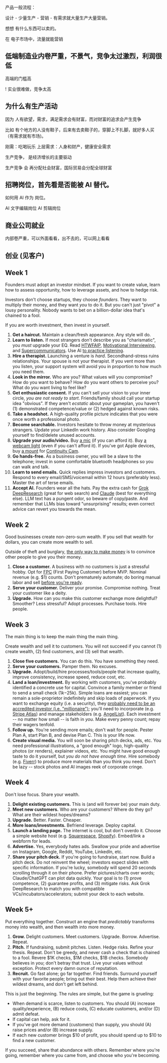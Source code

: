 产品一般流程：

设计 - 少量生产 - 营销 - 有需求就大量生产大量营销。

想想 有什么东西可以卖的。

在 电子市场中，流量就能营销

## 低端制造业内卷严重，不景气，竞争太过激烈，利润很低

高端的门槛高

! 实业很难做，竞争太高

## 为什么有生产活动

因为 人有欲望，需求，满足需求会有财富，而对财富的追求会产生竞争


比如 有个地方的人没有鞋子，后来有去卖鞋子的，穿脚上不扎脚，就好多人买（有需求就有市场)。

刚需：吃喝玩乐
上层需求：人身和财产，健康安全需求

生产竞争， 是经济增长的主要驱动

生产竞争 会 再分配社会财富，国际贸易会分配全球财富

## 招聘岗位，首先看是否能被 AI 替代。

如何用  AI 作为 岗位。

AI 文字编辑岗位
AI 剪辑岗位

## 商业公司就业

内部卷严重，可以外面看看，出不去的，可以网上看看

## 创业 (见客户)

## Week 1

Founders must adopt an investor mindset. If you want to create value, learn how to assess opportunity, how to leverage assets, and how to hedge risk.

Investors don't choose startups, they choose _founders_. They want to multiply their money, and they want _you_ to do it. But you can't just "pivot" a lousy personality. Nobody wants to bet on a billion-dollar idea that's chained to a fool.

If you are worth investment, then invest in yourself.

1.  **Get a haircut.** Maintain a clean/fresh appearance. Any style will do.
2.  **Learn to listen.** If most strangers don't describe you as "charismatic", you _must_ upgrade your EQ. Read [HTWFAIP](https://bookshop.org/p/books/how-to-win-friends-and-influence-people-dale-carnegie/7496534?ean=9780671027032&next=t), [Motivational Interviewing](https://bookshop.org/p/books/motivational-interviewing-helping-people-change-and-grow-william-r-miller/19798346?ean=9781462552795&next=t), and [Supercommunicators](https://bookshop.org/p/books/supercommunicators-the-power-of-conversation-and-hidden-language-of-connection-charles-duhigg/20112446?ean=9780593243916&next=t). Use AI [to practice listening](https://taylor.town/aimi).
3.  **Hire a therapist.** Launching a venture is _hard_. Secondhand-stress ruins relationships. Your spouse is not your therapist. If you vent more than you listen, your support system will avoid you in proportion to how much you need them.
4.  **Look in the mirror.** Who are you? What values will you compromise? How do you want to behave? How do you want others to perceive you? What do you want living to feel like?
5.  **Get enthusiastic consent.** If you can't sell your vision to your inner circle, _you are not ready to start_. Friends/family should call your startup idea "obvious". If they aren't _ecstatic_ about your gameplan, you haven't (1) demonstrated competence/value or (2) hedged against known risks.
6.  **Take a headshot.** A high-quality profile picture indicates that you were once worth a professional photo.
7.  **Become searchable.** Investors hesitate to throw money at mysterious strangers. Update your LinkedIn work history. Also consider Googling yourself to find/delete unused accounts.
8.  **Upgrade your audio/video.** Buy [a mic](https://www.amazon.com/Shure-MV6-Microphone-Dynamic-Streaming/dp/B0DBJ5DBL8/ref=sr_1_7) (if you can afford it). Buy [a webcam light](https://www.amazon.com/dp/B09J8R8RWZ) (even if you can't afford it). If you've got Apple devices, buy [a mount](https://www.amazon.com/dp/B0B5S7X6BN) for [Continuity Cam](https://support.apple.com/en-us/102546).
9.  **Go hands-free.** As a business owner, you will be a slave to the telephone; invest in some comfortable bluetooth headphones so you can walk and talk.
10.  **Learn to send emails.** Quick replies impress investors and customers. Respond to every email/SMS/voicemail within 12 hours (preferably less). Master the art of terse emails.
11.  **Accept AI.** Founders wear all the hats. Pay the extra cash for [Grok DeepResearch](https://grok.com/) (great for web search) and [Claude](https://claude.ai/) (best for everything else). LLM text has a pungent odor, so beware of copy/paste. And remember that LLMs bias toward "unsurprising" results; even correct advice can revert you towards the mean.

## Week 2

Good businesses create non-zero-sum wealth. If you sell that wealth for dollars, you can create more wealth to sell.

Outside of theft and burglary, [the only way to make money](https://taylor.town/make-money) is to convince other people to give you their money.

1.  **Close a customer.** A business with no customers is just a stressful hobby. Opt for [FPC](https://taylor.town/fpc) (First Paying Customer) before MVP. Nominal revenue (e.g. $1) counts. Don't prematurely automate; do boring manual labor and sell [before you're ready](https://taylor.town/ready-matters).
2.  **Serve your customer.** Deliver your promise. Compromise nothing. Treat your customer like a deity.
3.  **Upgrade.** How can you make this customer exchange more delightful? Smoother? Less stressful? Adopt processes. Purchase tools. Hire people.

## Week 3

The main thing is to keep the main thing the main thing.

Create wealth and sell it to customers. You will not succeed if you cannot (1) create wealth, (2) find customers, and (3) sell that wealth.

1.  **Close five customers.** You can do this. You have something they need.
2.  **Serve your customers.** Pamper them. No excuses.
3.  **Upgrade.** Adopt/build/hire processes/tools/people that increase quality, improve consistency, increase speed, reduce cost, etc.
4.  **Land a loan/investment.** By working with customers, you've probably identified a concrete use for capital. Convince a family member or friend to send a small check ($1k-$25k). Simple loans are easiest; you can remain a sole-proprietor indefinitely and skip loads of paperwork. If you want to exchange equity (i.e. a security), they [probably need to be an accredited investor (i.e. "millionaire")](https://kkoslawyers.com/what-to-be-aware-of-in-the-friends-and-family-round-of-financing/); you'll need to incorporate (e.g. [Stripe Atlas](https://stripe.com/atlas)) and manage stakeholders (e.g. [AngelList](https://www.angellist.com/)). Each investment -- no matter how small -- is faith in _you_. Make every penny count; repay their wagers tenfold.
5.  **Follow up.** You're sending more emails; don't wait for people. Pester Plan A, start Plan B, and devise Plan C. This is your life now.
6.  **Create visual media.** You will soon be sharing pitch decks, ads, etc. You need professional illustrations, a "good enough" logo, high-quality photos (or renders), explainer videos, etc. You might have good enough taste to do it yourself, but _you do not have enough time_. Hire somebody (e.g. [Fiverr](https://www.fiverr.com/)) to produce more materials than you think you need. Don't be lazy -- stock photos and AI images reek of corporate cringe.

## Week 4

Don't lose focus. Share your wealth.

1.  **Delight existing customers.** This is (and will forever be) your main duty.
2.  **Meet new customers.** Who are your customers? Where do they go? What are their wildest hopes/dreams?
3.  **Upgrade.** Better. Faster. Cheaper.
4.  **More loans/investments.** Befriend leverage. Deploy capital.
5.  **Launch a landing page.** The internet is cool, but don't overdo it. Choose a simple website host (e.g. [Squarespace](https://www.squarespace.com/), [Shopify](https://www.shopify.com/)). Embed/link a webform for leads.
6.  **Advertise.** Yes, everybody hates ads. Swallow your pride and advertise on Instagram, Google, Reddit, YouTube, LinkedIn, etc.
7.  **Share your pitch deck.** If you're going to fundraise, start now. Build a pitch deck. Do not reinvent the wheel; investors expect slides with specific information. If you're lucky, somebody will spend 20 seconds scrolling through it on their phone. Prefer pictures/charts over words; Claude/ChatGPT can plot data quickly. Your goal is to (1) prove competence, (2) guarantee profits, and (3) mitigate risks. Ask Grok DeepResearch to match you with compatible VCs/incubators/accelerators; submit your deck to each website.

## Week 5+

Put everything together. Construct an engine that _predictably_ transforms money into wealth, and then wealth into more money.

1.  **Grow.** Delight customers. Meet customers. Upgrade. Borrow. Advertise. Repeat.
2.  **Pitch.** If fundraising, submit pitches. Listen. Hedge risks. Refine your thesis. Repeat. Don't be greedy, and never cash a check that is chained to a fool. Revere $1K checks, $1M checks, $1B checks. Somebody believes in _you_; don't betray that trust. Live your values without exception. Protect every damn ounce of reputation.
3.  **Recruit.** Go fast alone; go far together. Find friends. Surround yourself with your favorite people; bring out their best. Help them achieve their wildest dreams, and don't get left behind.

This is just the beginning. The rules are simple, but the game is grueling:

-   When demand is scarce, listen to customers. You should (A) increase quality/experience, (B) reduce costs, (C) educate customers, and/or (D) admit defeat.
-   If capital can help, ask for it.
-   If you've got more demand (customers) than supply, you should (A) raise prices and/or (B) increase supply.
-   If each new customer brings $10 of profit, you should spend up to $10 to find a new customer.

If you succeed, share that abundance with others. Remember where you're going, remember where you came from, and choose who you're becoming.
